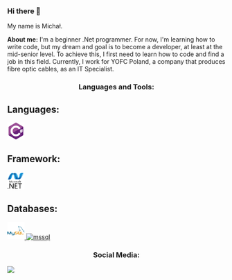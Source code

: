 ### Hi there 👋

My name is Michał.

<b>About me:</b> I'm a beginner .Net programmer. For now, I'm learning how to write code, but my dream and goal is to become a developer, at least at the mid-senior level. To achieve this, I first need to learn how to code and find a job in this field. Currently, I work for YOFC Poland, a company that produces fibre optic cables, as an IT Specialist.


<h3 align="center">Languages and Tools:</h3>

<p align="left"> 
  <h2 align="left"> Languages:</h2>
  <a href="https://www.w3schools.com/cs/" target="_blank" rel="noreferrer">
    <img src="https://raw.githubusercontent.com/devicons/devicon/master/icons/csharp/csharp-original.svg" alt="csharp" width="40" height="40"/>
  </a>
  <h2 align="left"> Framework:</h2>
  <a href="https://dotnet.microsoft.com/" target="_blank" rel="noreferrer">
    <img src="https://raw.githubusercontent.com/devicons/devicon/master/icons/dot-net/dot-net-original-wordmark.svg" alt="dotnet" width="40" height="40"/>
  </a>
  <h2 align="left"> Databases:</h2>
  <a href="https://www.mysql.com/" target="_blank" rel="noreferrer"> <img src="https://raw.githubusercontent.com/devicons/devicon/master/icons/mysql/mysql-original-wordmark.svg" alt="mysql" width="40" height="40"/> </a>
  <a href="https://www.microsoft.com/en-us/sql-server" target="_blank" rel="noreferrer"> <img src="https://www.svgrepo.com/show/303229/microsoft-sql-server-logo.svg" alt="mssql" width="40" height="40"/> </a>
</p>

<p align="left">
<h3 align="center">Social Media:</h3>
  <a href="https://www.codewars.com/users/Binzik" target="_blank" rel="noreferrer">
    <img src="https://www.codewars.com/users/Binzik/badges/large">
  </a>    
</p>


